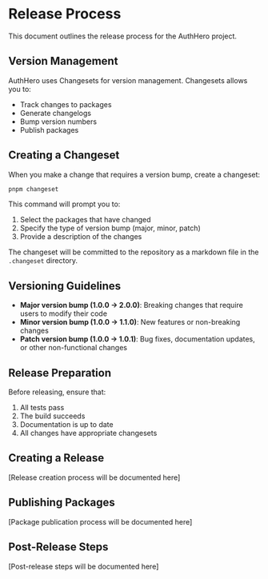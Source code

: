 # Release Process

This document outlines the release process for the AuthHero project.

## Version Management

AuthHero uses Changesets for version management. Changesets allows you to:

- Track changes to packages
- Generate changelogs
- Bump version numbers
- Publish packages

## Creating a Changeset

When you make a change that requires a version bump, create a changeset:

```bash
pnpm changeset
```

This command will prompt you to:

1. Select the packages that have changed
2. Specify the type of version bump (major, minor, patch)
3. Provide a description of the changes

The changeset will be committed to the repository as a markdown file in the `.changeset` directory.

## Versioning Guidelines

- **Major version bump (1.0.0 -> 2.0.0)**: Breaking changes that require users to modify their code
- **Minor version bump (1.0.0 -> 1.1.0)**: New features or non-breaking changes
- **Patch version bump (1.0.0 -> 1.0.1)**: Bug fixes, documentation updates, or other non-functional changes

## Release Preparation

Before releasing, ensure that:

1. All tests pass
2. The build succeeds
3. Documentation is up to date
4. All changes have appropriate changesets

## Creating a Release

[Release creation process will be documented here]

## Publishing Packages

[Package publication process will be documented here]

## Post-Release Steps

[Post-release steps will be documented here]